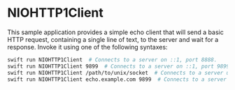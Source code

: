 # NIOHTTP1Client

This sample application provides a simple echo client that will send a basic HTTP request, containing a single line of text, to the server and wait for a response. Invoke it using one of the following syntaxes:

```bash
swift run NIOHTTP1Client  # Connects to a server on ::1, port 8888.
swift run NIOHTTP1Client 9899  # Connects to a server on ::1, port 9899
swift run NIOHTTP1Client /path/to/unix/socket  # Connects to a server using the given UNIX socket
swift run NIOHTTP1Client echo.example.com 9899  # Connects to a server on echo.example.com:9899
```

